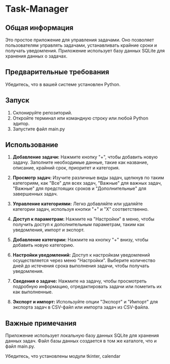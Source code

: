 # Task-Manager

## Общая информация

Это простое приложение для управления задачами. Оно позволяет пользователям управлять задачами, устанавливать крайние сроки и получать уведомления. Приложение использует базу данных SQLite для хранения данных о задачах.

## Предварительные требования

Убедитесь, что в вашей системе установлен Python.

## Запуск

1. Склонируйте репозиторий.
2. Откройте терминал или командную строку или любой Python эдитор.
3. Запустите файл main.py

## Использование

1. **Добавление задачи:** Нажмите кнопку "+", чтобы добавить новую задачу. Заполните необходимые данные, такие как название, описание, крайний срок, приоритет и категория.

2. **Просмотр задач:** Изучите различные виды задач, щелкнув по таким категориям, как "Все" для всех задач, "Важные" для важных задач, "Важные" для предстоящих сроков и "Дополнительные" для завершенных задач.

3. **Управление категориями:** Легко добавляйте или удаляйте категории задач, используя кнопки "+" и "X" соответственно.

4. **Доступ к параметрам:** Нажмите на "Настройки" в меню, чтобы получить доступ к дополнительным параметрам, таким как уведомления, импорт и экспорт.

5. **Добавление категории:** Нажмите на кнопку "+" внизу, чтобы добавить новую категорию.

6. **Настройки уведомлений:** Доступ к настройкам уведомлений осуществляется через меню "Настройки". Выберите количество дней до истечения срока выполнения задачи, чтобы получать уведомления.

7. **Сведения о задаче:** Нажмите на задачу, чтобы просмотреть подробную информацию, отредактировать задачи или пометить их как выполненные.

8. **Экспорт и импорт:** Используйте опции "Экспорт" и "Импорт" для экспорта задач в CSV-файл или импорта задач из CSV-файла.

## Важные примечания

Приложение использует локальную базу данных SQLite для хранения данных задач. Файл базы данных создается в том же каталоге, что и файл main.py.

Убедитесь, что установлены модули tkinter, calendar 
